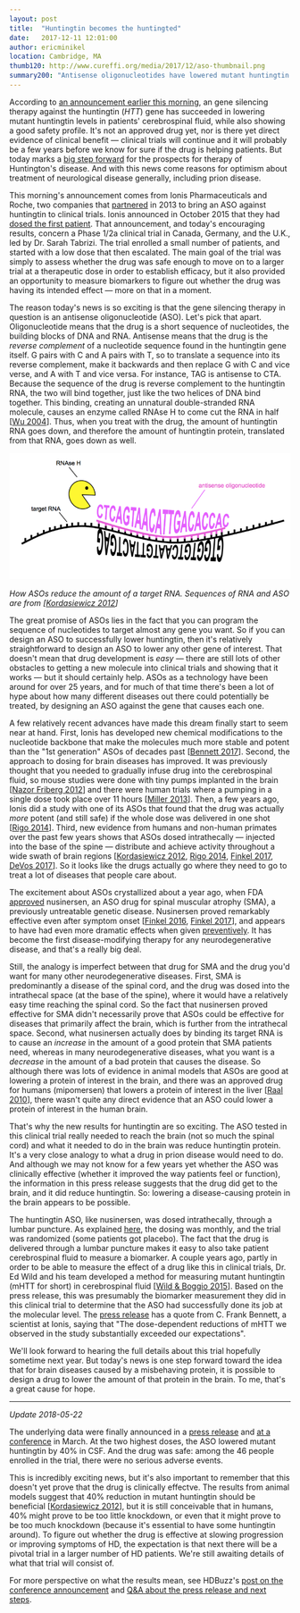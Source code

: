 ```yaml
---
layout: post
title:  "Huntingtin becomes the huntingted"
date:   2017-12-11 12:01:00
author: ericminikel
location: Cambridge, MA
thumb120: http://www.cureffi.org/media/2017/12/aso-thumbnail.png
summary200: "Antisense oligonucleotides have lowered mutant huntingtin in the brains of Huntington's patients. That's very good news, and not just for Huntington's disease."
---
```


According to [an announcement earlier this morning](https://www.prnewswire.com/news-releases/ionis-pharmaceuticals-licenses-ionis-htt-rx-to-partner-following-successful-phase-12a-study-in-patients-with-huntingtons-disease-663357143.html), an gene silencing therapy against the huntingtin (*HTT*) gene has succeeded in lowering mutant huntingtin levels in patients' cerebrospinal fluid, while also showing a good safety profile. It's not an approved drug yet, nor is there yet direct evidence of clinical benefit &mdash; clinical trials will continue and it will probably be a few years before we know for sure if the drug is helping patients. But today marks a [big step forward](https://en.hdbuzz.net/249) for the prospects for therapy of Huntington's disease. And with this news come reasons for optimism about treatment of neurological disease generally, including prion disease.

This morning's announcement comes from Ionis Pharmaceuticals and Roche, two companies that [partnered](https://en.hdbuzz.net/122) in 2013 to bring an ASO against huntingtin to clinical trials. Ionis announced in October 2015 that they had [dosed the first patient](https://en.hdbuzz.net/204). That announcement, and today's encouraging results, concern a Phase 1/2a clinical trial in Canada, Germany, and the U.K., led by Dr. Sarah Tabrizi. The trial enrolled a small number of patients, and started with a low dose that then escalated. The main goal of the trial was simply to assess whether the drug was safe enough to move on to a larger trial at a therapeutic dose in order to establish efficacy, but it also provided an opportunity to measure biomarkers to figure out whether the drug was having its intended effect &mdash; more on that in a moment.

The reason today's news is so exciting is that the gene silencing therapy in question is an antisense oligonucleotide (ASO). Let's pick that apart. Oligonucleotide means that the drug is a short sequence of nucleotides, the building blocks of DNA and RNA. Antisense means that the drug is the *reverse complement* of a nucleotide sequence found in the huntingtin gene itself. G pairs with C and A pairs with T, so to translate a sequence into its reverse complement, make it backwards and then replace G with C and vice verse, and A with T and vice versa. For instance, TAG is antisense to CTA. Because the sequence of the drug is reverse complement to the huntingtin RNA, the two will bind together, just like the two helices of DNA bind together. This binding, creating an unnatural double-stranded RNA molecule, causes an enzyme called RNAse H to come cut the RNA in half [[Wu 2004]]. Thus, when you treat with the drug, the amount of huntingtin RNA goes down, and therefore the amount of huntingtin protein, translated from that RNA, goes down as well.

![](/media/2017/12/how-asos-reduce-target-rna.png)

*How ASOs reduce the amount of a target RNA. Sequences of RNA and ASO are from [[Kordasiewicz 2012]]*

The great promise of ASOs lies in the fact that you can program the sequence of nucleotides to target almost any gene you want. So if you can design an ASO to successfully lower huntingtin, then it's relatively straightforward to design an ASO to lower any other gene of interest. That doesn't mean that drug development is *easy* &mdash; there are still lots of other obstacles to getting a new molecule into clinical trials and showing that it works &mdash; but it should certainly help. ASOs as a technology have been around for over 25 years, and for much of that time there's been a lot of hype about how many different diseases out there could potentially be treated, by designing an ASO against the gene that causes each one.

A few relatively recent advances have made this dream finally start to seem near at hand. First, Ionis has developed new chemical modifications to the nucleotide backbone that make the molecules much more stable and potent than the "1st generation" ASOs of decades past [[Bennett 2017]]. Second, the approach to dosing for brain diseases has improved. It was previously thought that you needed to gradually infuse drug into the cerebrospinal fluid, so mouse studies were done with tiny pumps implanted in the brain [[Nazor Friberg 2012]] and there were human trials where a pumping in a single dose took place over 11 hours [[Miller 2013]]. Then, a few years ago, Ionis did a study with one of its ASOs that found that the drug was actually *more* potent (and still safe) if the whole dose was delivered in one shot [[Rigo 2014]]. Third, new evidence from humans and non-human primates over the past few years shows that ASOs dosed intrathecally &mdash; injected into the base of the spine &mdash; distribute and achieve activity throughout a wide swath of brain regions [[Kordasiewicz 2012], [Rigo 2014], [Finkel 2017], [DeVos 2017]]. So it looks like the drugs actually go where they need to go to treat a lot of diseases that people care about.

The excitement about ASOs crystallized about a year ago, when FDA [approved](https://www.fda.gov/newsevents/newsroom/pressannouncements/ucm534611.htm) nusinersen, an ASO drug for spinal muscular atrophy (SMA), a previously untreatable genetic disease. Nusinersen proved remarkably effective even after symptom onset [[Finkel 2016], [Finkel 2017]], and appears to have had even more dramatic effects when given [preventively](http://media.biogen.com/press-release/investor-relations/final-phase-3-study-data-show-spinraza-nusinersen-significantly-imp). It has become the first disease-modifying therapy for any neurodegenerative disease, and that's a really big deal.

Still, the analogy is imperfect between that drug for SMA and the drug you'd want for many other neurodegenerative diseases. First, SMA is predominantly a disease of the spinal cord, and the drug was dosed into the intrathecal space (at the base of the spine), where it would have a relatively easy time reaching the spinal cord. So the fact that nusinersen proved effective for SMA didn't necessarily prove that ASOs could be effective for diseases that primarily affect the brain, which is further from the intrathecal space. Second, what nusinersen actually does by binding its target RNA is to cause an *increase* in the amount of a good protein that SMA patients need, whereas in many neurodegenerative diseases, what you want is a *decrease* in the amount of a bad protein that causes the disease. So although there was lots of evidence in animal models that ASOs are good at lowering a protein of interest in the brain, and there was an approved drug for humans (mipomersen) that lowers a protein of interest in the liver [[Raal 2010]], there wasn't quite any direct evidence that an ASO could lower a protein of interest in the human brain.

That's why the new results for huntingtin are so exciting. The ASO tested in this clinical trial really needed to reach the brain (not so much the spinal cord) and what it needed to do in the brain was reduce huntingtin protein. It's a very close analogy to what a drug in prion disease would need to do. And although we may not know for a few years yet whether the ASO was clinically effective (whether it improved the way patients feel or function), the information in this press release suggests that the drug did get to the brain, and it did reduce huntingtin. So: lowering a disease-causing protein in the brain appears to be possible.

The huntingtin ASO, like nusinersen, was dosed intrathecally, through a lumbar puncture. As explained [here](https://en.hdbuzz.net/243), the dosing was monthly, and the trial was randomized (some patients got placebo). The fact that the drug is delivered through a lumbar puncture makes it easy to also take patient cerebrospinal fluid to measure a biomarker. A couple years ago, partly in order to be able to measure the effect of a drug like this in clinical trials, Dr. Ed Wild and his team developed a method for measuring mutant huntingtin (mHTT for short) in cerebrospinal fluid [[Wild & Boggio 2015]]. Based on the press release, this was presumably the biomarker measurement they did in this clinical trial to determine that the ASO had successfully done its job at the molecular level. The [press release](https://www.prnewswire.com/news-releases/ionis-pharmaceuticals-licenses-ionis-htt-rx-to-partner-following-successful-phase-12a-study-in-patients-with-huntingtons-disease-663357143.html) has a quote from C. Frank Bennett, a scientist at Ionis, saying that "The dose-dependent reductions of mHTT we observed in the study substantially exceeded our expectations".

We'll look forward to hearing the full details about this trial hopefully sometime next year. But today's news is one step forward toward the idea that for brain diseases caused by a misbehaving protein, it is possible to design a drug to lower the amount of that protein in the brain. To me, that's a great cause for hope.

<hr>

*Update 2018-05-22*

The underlying data were finally announced in a [press release](http://ir.ionispharma.com/news-releases/news-release-details/ionis-htt-rx-rg6042-top-line-data-demonstrate-significant) and [at a conference](https://twitter.com/HDBuzzFeed/status/969377991351390208) in March. At the two highest doses, the ASO lowered mutant huntingtin by 40% in CSF. And the drug was safe: among the 46 people enrolled in the trial, there were no serious adverse events.

This is incredibly exciting news, but it's also important to remember that this doesn't yet prove that the drug is clinically effectve. The results from animal models suggest that 40% reduction in mutant huntingtin should be beneficial [[Kordasiewicz 2012]], but it is still conceivable that in humans, 40% might prove to be too little knockdown, or even that it might prove to be too much knockdown (because it's essential to have some huntingtin around). To figure out whether the drug is effective at slowing progression or improving symptoms of HD, the expectation is that next there will be a pivotal trial in a larger number of HD patients. We're still awaiting details of what that trial will consist of.

For more perspective on what the results mean, see HDBuzz's [post on the conference announcement](https://en.hdbuzz.net/255) and [Q&A about the press release and next steps](https://en.hdbuzz.net/258).


[Wu 2004]: https://www.ncbi.nlm.nih.gov/pubmed/14960586/ "Wu H, Lima WF, Zhang H, Fan A, Sun H, Crooke ST. Determination of the role of the human RNase H1 in the pharmacology of DNA-like antisense drugs. J Biol Chem. 2004 Apr 23;279(17):17181-9. Epub 2004 Feb 11. PubMed PMID: 14960586."

[Raal 2010]: https://www.ncbi.nlm.nih.gov/pubmed/20227758/ "Raal FJ, Santos RD, Blom DJ, Marais AD, Charng MJ, Cromwell WC, Lachmann RH, Gaudet D, Tan JL, Chasan-Taber S, Tribble DL, Flaim JD, Crooke ST. Mipomersen, an apolipoprotein B synthesis inhibitor, for lowering of LDL cholesterol concentrations in patients with homozygous familial hypercholesterolaemia: a randomised, double-blind, placebo-controlled trial. Lancet. 2010 Mar 20;375(9719):998-1006. doi: 10.1016/S0140-6736(10)60284-X. PubMed PMID: 20227758."

[Nazor Friberg 2012]: https://www.ncbi.nlm.nih.gov/pubmed/23344724/ "Nazor Friberg K, Hung G, Wancewicz E, Giles K, Black C, Freier S, Bennett F, Dearmond SJ, Freyman Y, Lessard P, Ghaemmaghami S, Prusiner SB. Intracerebral Infusion of Antisense Oligonucleotides Into Prion-infected Mice. Mol Ther Nucleic Acids. 2012 Feb 7;1:e9. doi: 10.1038/mtna.2011.6. PubMed PMID: 23344724; PubMed Central PMCID: PMC3381600."

[Kordasiewicz 2012]: https://www.ncbi.nlm.nih.gov/pubmed/22726834/ "Kordasiewicz HB, Stanek LM, Wancewicz EV, Mazur C, McAlonis MM, Pytel KA, Artates JW, Weiss A, Cheng SH, Shihabuddin LS, Hung G, Bennett CF, Cleveland DW. Sustained therapeutic reversal of Huntington's disease by transient repression of huntingtin synthesis. Neuron. 2012 Jun 21;74(6):1031-44. doi: 10.1016/j.neuron.2012.05.009. PubMed PMID: 22726834; PubMed Central PMCID: PMC3383626."

[Miller 2013]: https://www.ncbi.nlm.nih.gov/pubmed/23541756/ "Miller TM, Pestronk A, David W, Rothstein J, Simpson E, Appel SH, Andres PL, Mahoney K, Allred P, Alexander K, Ostrow LW, Schoenfeld D, Macklin EA, Norris DA, Manousakis G, Crisp M, Smith R, Bennett CF, Bishop KM, Cudkowicz ME. An antisense oligonucleotide against SOD1 delivered intrathecally for patients with SOD1 familial amyotrophic lateral sclerosis: a phase 1, randomised, first-in-man study. Lancet Neurol. 2013 May;12(5):435-42. doi: 10.1016/S1474-4422(13)70061-9. Epub 2013 Mar 29. Erratum in: Lancet Neurol. 2013 May;12(5):423. PubMed PMID: 23541756; PubMed Central PMCID: PMC3712285."

[Rigo 2014]: https://www.ncbi.nlm.nih.gov/pubmed/24784568/ "Rigo F, Chun SJ, Norris DA, Hung G, Lee S, Matson J, Fey RA, Gaus H, Hua Y, Grundy JS, Krainer AR, Henry SP, Bennett CF. Pharmacology of a central nervous system delivered 2'-O-methoxyethyl-modified survival of motor neuron splicing oligonucleotide in mice and nonhuman primates. J Pharmacol Exp Ther. 2014 Jul;350(1):46-55. doi: 10.1124/jpet.113.212407. Epub 2014 Apr 30. PubMed PMID: 24784568; PubMed Central PMCID: PMC4056267."

[Wild & Boggio 2015]: https://www.ncbi.nlm.nih.gov/pubmed/25844897/ "Wild EJ, Boggio R, Langbehn D, Robertson N, Haider S, Miller JR, Zetterberg H, Leavitt BR, Kuhn R, Tabrizi SJ, Macdonald D, Weiss A. Quantification of mutant huntingtin protein in cerebrospinal fluid from Huntington's disease patients. J Clin Invest. 2015 May;125(5):1979-86. doi: 10.1172/JCI80743. Epub 2015 Apr 6. PubMed PMID: 25844897; PubMed Central PMCID: PMC4463213."

[Chiriboga 2016]: https://www.ncbi.nlm.nih.gov/pubmed/26865511/ "Chiriboga CA, Swoboda KJ, Darras BT, Iannaccone ST, Montes J, De Vivo DC, Norris DA, Bennett CF, Bishop KM. Results from a phase 1 study of nusinersen (ISIS-SMN(Rx)) in children with spinal muscular atrophy. Neurology. 2016 Mar 8;86(10):890-7. doi: 10.1212/WNL.0000000000002445. Epub 2016 Feb 10. PubMed PMID: 26865511; PubMed Central PMCID: PMC4782111."

[Finkel 2016]: https://www.ncbi.nlm.nih.gov/pubmed/27939059/ "Finkel RS, Chiriboga CA, Vajsar J, Day JW, Montes J, De Vivo DC, Yamashita M, Rigo F, Hung G, Schneider E, Norris DA, Xia S, Bennett CF, Bishop KM. Treatment of infantile-onset spinal muscular atrophy with nusinersen: a phase 2, open-label, dose-escalation study. Lancet. 2016 Dec 17;388(10063):3017-3026. doi: 10.1016/S0140-6736(16)31408-8. Epub 2016 Dec 7. PubMed PMID: 27939059."

[Finkel 2017]: https://www.ncbi.nlm.nih.gov/pubmed/29091570/ "Finkel RS, Mercuri E, Darras BT, Connolly AM, Kuntz NL, Kirschner J, Chiriboga CA, Saito K, Servais L, Tizzano E, Topaloglu H, Tulinius M, Montes J, Glanzman AM, Bishop K, Zhong ZJ, Gheuens S, Bennett CF, Schneider E, Farwell W, De Vivo DC; ENDEAR Study Group. Nusinersen versus Sham Control in Infantile-Onset Spinal Muscular Atrophy. N Engl J Med. 2017 Nov 2;377(18):1723-1732. doi: 10.1056/NEJMoa1702752. PubMed PMID: 29091570."

[Bennett 2017]: https://www.ncbi.nlm.nih.gov/pubmed/27732800/ "Bennett CF, Baker BF, Pham N, Swayze E, Geary RS. Pharmacology of Antisense Drugs. Annu Rev Pharmacol Toxicol. 2017 Jan 6;57:81-105. doi: 10.1146/annurev-pharmtox-010716-104846. Epub 2016 Oct 10. Review. PubMed PMID: 27732800."

[DeVos 2017]: https://www.ncbi.nlm.nih.gov/pubmed/28123067/ "DeVos SL, Miller RL, Schoch KM, Holmes BB, Kebodeaux CS, Wegener AJ, Chen G, Shen T, Tran H, Nichols B, Zanardi TA, Kordasiewicz HB, Swayze EE, Bennett CF, Diamond MI, Miller TM. Tau reduction prevents neuronal loss and reverses pathological tau deposition and seeding in mice with tauopathy. Sci Transl Med. 2017 Jan 25;9(374). pii: eaag0481. doi: 10.1126/scitranslmed.aag0481. PubMed PMID: 28123067."



